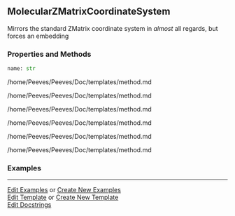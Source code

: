 ## <a id="Psience.Molecools.CoordinateSystems.MolecularZMatrixCoordinateSystem">MolecularZMatrixCoordinateSystem</a>
Mirrors the standard ZMatrix coordinate system in _almost_ all regards, but forces an embedding

### Properties and Methods
```python
name: str
```
/home/Peeves/Peeves/Doc/templates/method.md

/home/Peeves/Peeves/Doc/templates/method.md

/home/Peeves/Peeves/Doc/templates/method.md

/home/Peeves/Peeves/Doc/templates/method.md

/home/Peeves/Peeves/Doc/templates/method.md

/home/Peeves/Peeves/Doc/templates/method.md

### Examples


___

[Edit Examples](https://github.com/McCoyGroup/Psience/edit/edit/ci/examples/ci/docs/Psience/Molecools/CoordinateSystems/MolecularZMatrixCoordinateSystem.md) or 
[Create New Examples](https://github.com/McCoyGroup/Psience/new/edit/?filename=ci/examples/ci/docs/Psience/Molecools/CoordinateSystems/MolecularZMatrixCoordinateSystem.md) <br/>
[Edit Template](https://github.com/McCoyGroup/Psience/edit/edit/ci/docs/ci/docs/Psience/Molecools/CoordinateSystems/MolecularZMatrixCoordinateSystem.md) or 
[Create New Template](https://github.com/McCoyGroup/Psience/new/edit/?filename=ci/docs/templates/ci/docs/Psience/Molecools/CoordinateSystems/MolecularZMatrixCoordinateSystem.md) <br/>
[Edit Docstrings](https://github.com/McCoyGroup/Psience/edit/edit/Psience/Molecools/CoordinateSystems.py?message=Update%20Docs)